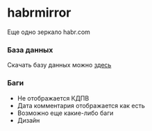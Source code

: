# habrmirror
 Еще одно зеркало habr.com
 
### База данных
 Скачать базу данных можно [здесь](https://mega.nz/#F!2ToAVa7Y!ZxnFgMjMVMyo07LC1W0IaQ)
 
### Баги
 * Не отображается КДПВ
 * Дата комментария отображается как есть
 * Возможно еще какие-либо баги
 * Дизайн
 